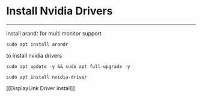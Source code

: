 # Install Nvidia Drivers
---



install arandr for multi monitor support
```
sudo apt install arandr
```





to install nvidia drivers

```
sudo apt update -y && sudo apt full-upgrade -y

sudo apt install nvidia-driver
```




[[DisplayLink Driver install]]





